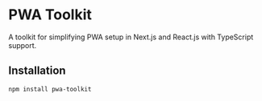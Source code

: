 # PWA Toolkit

A toolkit for simplifying PWA setup in Next.js and React.js with TypeScript support.

## Installation

```bash
npm install pwa-toolkit
```
